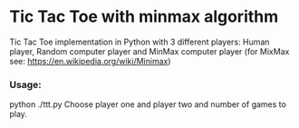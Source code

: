 # Tic Tac Toe with minmax algorithm
Tic Tac Toe implementation in Python with 3 different players: Human player, Random computer player
and MinMax computer player (for MixMax see: https://en.wikipedia.org/wiki/Minimax)

### Usage:
python ./ttt.py
Choose player one and player two and number of games to play. 
